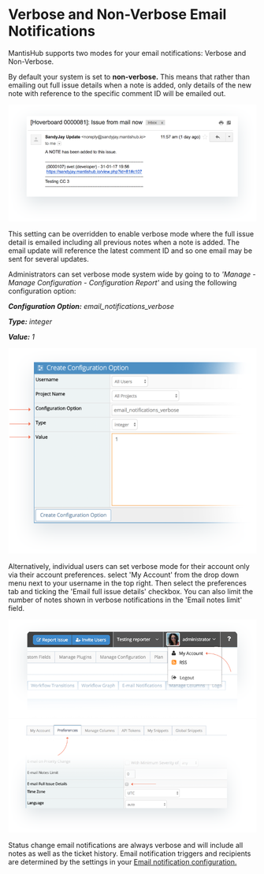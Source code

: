 # Verbose and Non-Verbose Email Notifications

MantisHub supports two modes for your email notifications: Verbose and Non-Verbose.

By default your system is set to **non-verbose.** This means that rather than emailing out full issue details when a note is added, only details of the new note with reference to the specific comment ID will be emailed out. 

![](./images/verbose_email_1.png)

This setting can be overridden to enable verbose mode where the full issue detail is emailed including all previous notes when a note is added. The email update will reference the latest comment ID and so one email may be sent for several updates. 

Administrators can set verbose mode system wide by going to to *'Manage - Manage Configuration - Configuration Report'* and using the following configuration option:

***Configuration Option:*** *email_notifications_verbose*

***Type:***  *integer*

***Value:*** *1* 

![](./images/verbose_email_2.png)
 
Alternatively, individual users can set verbose mode for their account only via their account preferences. select 'My Account' from the drop down menu next to your username in the top right. Then select the preferences tab and ticking the 'Email full issue details' checkbox. You can also limit the number of notes shown in verbose notifications in the 'Email notes limit' field.

 ![](./images/verbose_email_3.png)
 ![](./images/verbose_email_4.png)

Status change email notifications are always verbose and will include all notes as well as the ticket history. Email notification triggers and recipients are determined by the settings in your [Email notification configuration.](/issue_management/config_email_notifs)